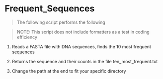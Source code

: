 # Frequent_Sequences

> The following script performs the following

> NOTE: This script does not include formatters as a test in coding efficiency

1. Reads a FASTA file with DNA sequences, finds the 10 most frequent sequences 

2. Returns the sequence and their counts in the file ten_most_frequent.txt

3. Change the path at the end to fit your specific directory
